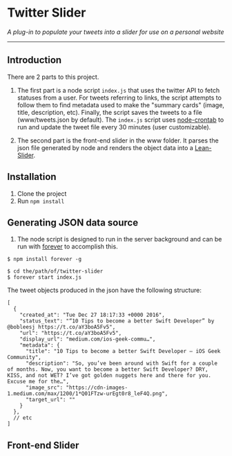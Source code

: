 # Twitter Slider
*A plug-in to populate your tweets into a slider for use on a personal website*
***

## Introduction
There are 2 parts to this project. 

1. The first part is a node script `index.js` that uses the twitter API to fetch statuses from a user. For tweets referring to links, the script attempts to follow them to find metadata used to make the "summary cards" (image, title, description, etc). Finally, the script saves the tweets to a file (www/tweets.json by default). The `index.js` script uses [node-crontab](https://github.com/NineCollective/node-crontab) to run and update the tweet file every 30 minutes (user customizable).

2. The second part is the front-end slider in the www folder. It parses the json file generated by node and renders the object data into a [Lean-Slider](https://github.com/gilbitron/Lean-Slider).

## Installation

1. Clone the project
2. Run ``` npm install ```

## Generating JSON data source 
1. The node script is designed to run in the server background and can be run with [forever](https://github.com/foreverjs/forever) to accomplish this. 

```
$ npm install forever -g

$ cd the/path/of/twitter-slider
$ forever start index.js
```
The tweet objects produced in the json have the following structure: 
```
[
  {
    "created_at": "Tue Dec 27 18:17:33 +0000 2016",
    "status_text": "“10 Tips to become a better Swift Developer” by @bobleesj https://t.co/aY3boA5Fv5",
    "url": "https://t.co/aY3boA5Fv5",
    "display_url": "medium.com/ios-geek-commu…",
    "metadata": {
      "title": "10 Tips to become a better Swift Developer – iOS Geek Community",
      "description": "So, you’ve been around with Swift for a couple of months. Now, you want to become a better Swift Developer? DRY, KISS, and not WET? I’ve got golden nuggets here and there for you. Excuse me for the…",
      "image_src": "https://cdn-images-1.medium.com/max/1200/1*Q01FTzw-urEgt0r8_leF4Q.png",
      "target_url": ""
    }
  },
  // etc
]
```
## Front-end Slider

